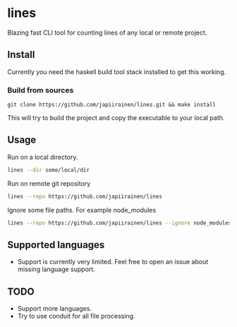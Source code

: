# lines

Blazing fast CLI tool for counting lines of any local or remote project.

## Install

Currently you need the haskell build tool stack installed to get this working.

### Build from sources

```
git clone https://github.com/japiirainen/lines.git && make install
```

This will try to build the project and copy the executable to your local path.

## Usage

Run on a local directory.
```.sh
lines --dir some/local/dir
```

Run on remote git repository
```.sh
lines --repo https://github.com/japiirainen/lines
```

Ignore some file paths. For example node_modules
```.sh
lines --repo https://github.com/japiirainen/lines --ignore node_modules
```


## Supported languages

- Support is currently very limited. Feel free to open an issue about missing language support.

## TODO
- Support more languages.
- Try to use conduit for all file processing.
